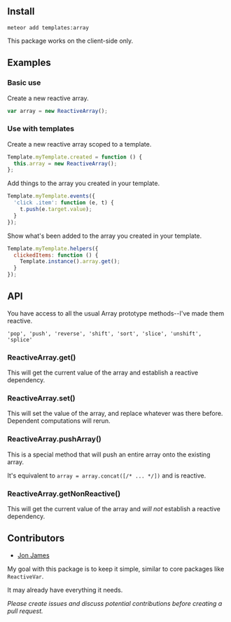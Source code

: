 Install
-------

`meteor add templates:array`

This package works on the client-side only.

Examples
--------

### Basic use

Create a new reactive array.

```javascript
var array = new ReactiveArray();
```

### Use with templates

Create a new reactive array scoped to a template.

```javascript
Template.myTemplate.created = function () {
  this.array = new ReactiveArray();
};
```

Add things to the array you created in your template.

```javascript
Template.myTemplate.events({
  'click .item': function (e, t) {
    t.push(e.target.value);
  }
});
```

Show what's been added to the array you created in your template.

```javascript
Template.myTemplate.helpers({
  clickedItems: function () {
    Template.instance().array.get();
  }
});
```

API
---

You have access to all the usual Array prototype methods--I've made them reactive.

`'pop', 'push', 'reverse', 'shift', 'sort', 'slice', 'unshift', 'splice'`

### ReactiveArray.get()

This will get the current value of the array and establish a reactive dependency.

### ReactiveArray.set()

This will set the value of the array, and replace whatever was there before. Dependent computations will rerun.

### ReactiveArray.pushArray()

This is a special method that will push an entire array onto the existing array.

It's equivalent to `array = array.concat([/* ... */])` and is reactive.

### ReactiveArray.getNonReactive()

This will get the current value of the array and _will not_ establish a reactive dependency.

Contributors
------------

* [Jon James](http://github.com/jonjamz)

My goal with this package is to keep it simple, similar to core packages like `ReactiveVar`.

It may already have everything it needs.

*Please create issues and discuss potential contributions before creating a pull request.*

